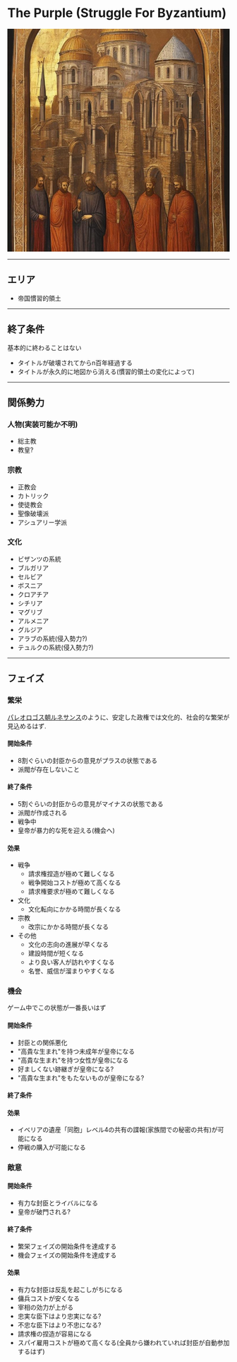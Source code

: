 # The Purple (Struggle For Byzantium)

![Thumbnail](thubnail.jpg)

---
## エリア
- 帝国慣習的領土
---
## 終了条件
基本的に終わることはない
- タイトルが破壊されてからn百年経過する
- タイトルが永久的に地図から消える(慣習的領土の変化によって)
---
## 関係勢力
### 人物(実装可能か不明)
- 総主教
- 教皇?

### 宗教
- 正教会
- カトリック
- 使徒教会
- 聖像破壊派
- アシュアリー学派

### 文化
- ビザンツの系統
- ブルガリア
- セルビア
- ボスニア
- クロアチア
- シチリア
- マグリブ
- アルメニア
- グルジア
- アラブの系統(侵入勢力?)
- テュルクの系統(侵入勢力?)
---
## フェイズ
### 繁栄
[パレオロゴス朝ルネサンス](https://ja.wikipedia.org/wiki/%E3%83%91%E3%83%AC%E3%82%AA%E3%83%AD%E3%82%B4%E3%82%B9%E6%9C%9D%E3%83%AB%E3%83%8D%E3%82%B5%E3%83%B3%E3%82%B9)のように、安定した政権では文化的、社会的な繁栄が見込めるはず.
#### 開始条件
- 8割ぐらいの封臣からの意見がプラスの状態である
- 派閥が存在しないこと
#### 終了条件
- 5割ぐらいの封臣からの意見がマイナスの状態である
- 派閥が作成される
- 戦争中
- 皇帝が暴力的な死を迎える(機会へ)

#### 効果
- 戦争
    - 請求権捏造が極めて難しくなる
    - 戦争開始コストが極めて高くなる
    - 請求権要求が極めて難しくなる
- 文化
    - 文化転向にかかる時間が長くなる
- 宗教
    - 改宗にかかる時間が長くなる
- その他
    - 文化の志向の進展が早くなる
    - 建設時間が短くなる
    - より良い客人が訪れやすくなる
    - 名誉、威信が溜まりやすくなる


### 機会
ゲーム中でこの状態が一番長いはず
#### 開始条件
- 封臣との関係悪化
- "高貴な生まれ"を持つ未成年が皇帝になる
- "高貴な生まれ"を持つ女性が皇帝になる
- 好ましくない跡継ぎが皇帝になる?
- "高貴な生まれ"をもたないものが皇帝になる?
#### 終了条件
#### 効果
- イベリアの遺産「同胞」レベル4の共有の諜報(家族間での秘密の共有)が可能になる
- 停戦の購入が可能になる

### 敵意
#### 開始条件
- 有力な封臣とライバルになる
- 皇帝が破門される?
#### 終了条件
- 繁栄フェイズの開始条件を達成する
- 機会フェイズの開始条件を達成する
#### 効果
- 有力な封臣は反乱を起こしがちになる
- 傭兵コストが安くなる
- 宰相の効力が上がる
- 忠実な臣下はより忠実になる?
- 不忠な臣下はより不忠になる?
- 請求権の捏造が容易になる
- スパイ雇用コストが極めて高くなる(全員から嫌われていれば封臣が自動参加するはず)
